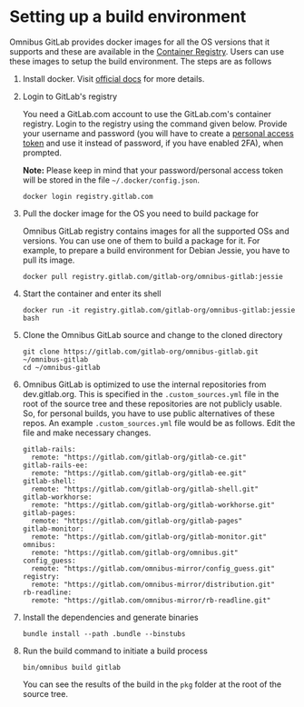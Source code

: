 # Setting up a build environment

Omnibus GitLab provides docker images for all the OS versions that it
supports and these are available in the
[Container Registry](https://gitlab.com/gitlab-org/omnibus-gitlab/container_registry).
Users can use these images to setup the build environment. The steps are as
follows

1. Install docker. Visit [official docs](https://docs.docker.com/engine/installation)
   for more details.
2. Login to GitLab's registry

    You need a GitLab.com account to use the GitLab.com's container registry.
    Login to the registry using the command given below. Provide your username
    and password (you will have to create a
    [personal access token](https://docs.gitlab.com/ce/api/README.html#personal-access-tokens_)
    and use it instead of password, if you have enabled 2FA), when prompted.

    **Note:** Please keep in mind that your password/personal access token will
    be stored in the file `~/.docker/config.json`.

    ```
    docker login registry.gitlab.com
    ```
3. Pull the docker image for the OS you need to build package for

    Omnibus GitLab registry contains images for all the supported OSs and
    versions. You can use one of them to build a package for it. For example,
    to prepare a build environment for Debian Jessie, you have to pull its
    image.

    ```
    docker pull registry.gitlab.com/gitlab-org/omnibus-gitlab:jessie
    ```
4. Start the container and enter its shell

    ```
    docker run -it registry.gitlab.com/gitlab-org/omnibus-gitlab:jessie bash
    ```

5. Clone the Omnibus GitLab source and change to the cloned directory


    ```
    git clone https://gitlab.com/gitlab-org/omnibus-gitlab.git ~/omnibus-gitlab
    cd ~/omnibus-gitlab
    ```

6. Omnibus GitLab is optimized to use the internal repositories from
   dev.gitlab.org. This is specified in the `.custom_sources.yml` file in the
   root of the source tree and these repositories are not publicly usable. So,
   for personal builds, you have to use public alternatives of these repos.
   An example `.custom_sources.yml` file would be as follows. Edit the file
   and make necessary changes.

    ```
    gitlab-rails:
      remote: "https://gitlab.com/gitlab-org/gitlab-ce.git"
    gitlab-rails-ee:
      remote: "https://gitlab.com/gitlab-org/gitlab-ee.git"
    gitlab-shell:
      remote: "https://gitlab.com/gitlab-org/gitlab-shell.git"
    gitlab-workhorse:
      remote: "https://gitlab.com/gitlab-org/gitlab-workhorse.git"
    gitlab-pages:
      remote: "https://gitlab.com/gitlab-org/gitlab-pages"
    gitlab-monitor:
      remote: "https://gitlab.com/gitlab-org/gitlab-monitor.git"
    omnibus:
      remote: "https://gitlab.com/gitlab-org/omnibus.git"
    config_guess:
      remote: "https://gitlab.com/omnibus-mirror/config_guess.git"
    registry:
      remote: "https://gitlab.com/omnibus-mirror/distribution.git"
    rb-readline:
      remote: "https://gitlab.com/omnibus-mirror/rb-readline.git"
    ```
7. Install the dependencies and generate binaries


    ```
    bundle install --path .bundle --binstubs
    ```

8. Run the build command to initiate a build process

    ```
    bin/omnibus build gitlab
    ```
    You can see the results of the build in the `pkg` folder at the root of the
    source tree.
